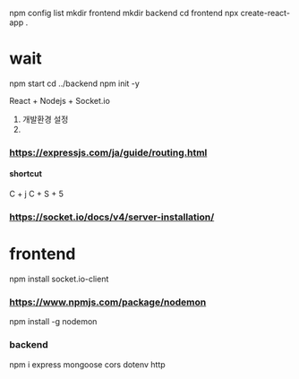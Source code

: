 npm config list
mkdir frontend
mkdir backend
cd frontend
npx create-react-app .
# wait
npm start
cd ../backend
npm init -y


React + Nodejs + Socket.io
1. 개발환경 설정
2. 


### https://expressjs.com/ja/guide/routing.html



#### shortcut
C + j
C + S + 5

### https://socket.io/docs/v4/server-installation/

# frontend
npm install socket.io-client


### https://www.npmjs.com/package/nodemon
npm install -g nodemon



### backend
npm i express mongoose cors dotenv http